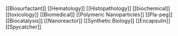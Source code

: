 [[Biosurfactant]]
[[Hematology]]
[[Histopathology]]
[[biochemical]]
[[toxicology]]
[[Biomedical]]
[[Polymeric Nanoparticles]]
[[Pla-peg]]
[[Biocatalysis]]
[[Nanoreactor]]
[[Synthetic Biology]]
[[Encapsulin]]
[[Spycatcher]]
